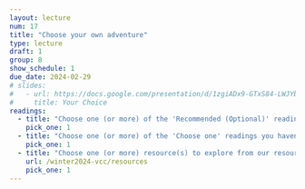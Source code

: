 ```yaml
---
layout: lecture
num: 17
title: "Choose your own adventure"
type: lecture
draft: 1
group: 8
show_schedule: 1
due_date: 2024-02-29
# slides:
#   - url: https://docs.google.com/presentation/d/1zgiADx9-GTxS84-LWJYbphzaVXO_eWwllCa_s98i5ls/edit?usp=sharing
#     title: Your Choice
readings:
  - title: "Choose one (or more) of the 'Recommended (Optional)' readings from any of the previous weeks"
    pick_one: 1
  - title: "Choose one (or more) of the 'Choose one' readings you haven't already done from any of the previous weeks"
    pick_one: 1
  - title: "Choose one (or more) resource(s) to explore from our resource page"
    url: /winter2024-vcc/resources
    pick_one: 1
---    
```

